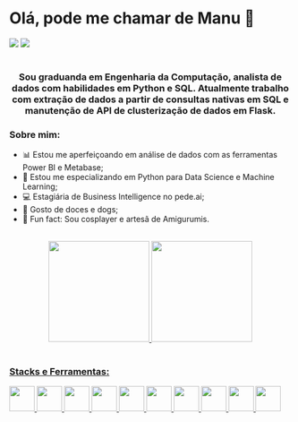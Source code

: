 # Olá, pode me chamar de Manu 🤝

<div style="display: inline_block">
  <a href="https://www.linkedin.com/in/emanuelle-gomes-de-souza/" target="_blank"><img src="https://img.shields.io/badge/LinkedIn-0077B5?style=for-the-badge&logo=linkedin&logoColor=white"></a>
  <a href="mailto:emanuellegdes@gmail.com" target="_blank"><img src="https://img.shields.io/badge/Gmail-D14836?style=for-the-badge&logo=gmail&logoColor=white"></a>
</div>
<br>
<div align="center">
<h3>Sou graduanda em Engenharia da Computação, analista de dados com habilidades em Python e SQL. Atualmente trabalho com extração de dados a partir de consultas nativas em SQL e manutenção de API de clusterização de dados em Flask. </h2></div>

### Sobre mim:
- 📊 Estou me aperfeiçoando em análise de dados com as ferramentas Power BI e Metabase;
- 🐼 Estou me especializando em Python para Data Science e Machine Learning;
- 💻 Estagiária de Business Intelligence no pede.ai;
- 🐶 Gosto  de doces e dogs;
- 🧶 Fun fact: Sou cosplayer e artesã de Amigurumis.
<br>
<div align="center">
  <a href="https://github.com/EmanuelledeSouza">
  <img height="180em" src="https://github-readme-stats.vercel.app/api?username=EmanuelledeSouza&show_icons=true&theme=radical&include_all_commits=true&count_private=true"/>
  <img height="180em" src="https://github-readme-stats.vercel.app/api/top-langs/?username=EmanuelledeSouza&layout=compact&langs_count=7&theme=radical"/>
</div>
<br>
  
### Stacks e Ferramentas:
<div style="display: inline_block">
  <img height="45em" src="https://cdn.jsdelivr.net/gh/devicons/devicon/icons/python/python-original.svg" />
  <img height="45em" src="https://cdn.jsdelivr.net/gh/devicons/devicon/icons/jupyter/jupyter-original-wordmark.svg" />
  <img height="45em" src="https://cdn.jsdelivr.net/gh/devicons/devicon/icons/pandas/pandas-original.svg" />          
  <img height="45em" src="https://cdn.jsdelivr.net/gh/devicons/devicon/icons/numpy/numpy-original.svg" />
  <img height="45em" src="https://1000logos.net/wp-content/uploads/2022/08/Microsoft-Power-BI-Logo-2016.png" />
  <img height="45em" src="https://www.ptfs-europe.com/wp-content/uploads/2022/08/metabase-logo.png" />
  <img height="45em" src="https://cdn.jsdelivr.net/gh/devicons/devicon/icons/flask/flask-original.svg" />
  <img height="45em" src="https://cdn.jsdelivr.net/gh/devicons/devicon/icons/sqlalchemy/sqlalchemy-original.svg" />
  <img height="45em" src="https://cdn.jsdelivr.net/gh/devicons/devicon/icons/mysql/mysql-original.svg" />
  <img height="45em" src="https://cdn.jsdelivr.net/gh/devicons/devicon/icons/git/git-original.svg" />  
  </div>        
          
          
  

<!--
**EmanuelledeSouza/EmanuelledeSouza** is a ✨ _special_ ✨ repository because its `README.md` (this file) appears on your GitHub profile.

Here are some ideas to get you started:

- 🔭 I’m currently working on ...
- 🌱 I’m currently learning ...
- 👯 I’m looking to collaborate on ...
- 🤔 I’m looking for help with ...
- 💬 Ask me about ...
- 📫 How to reach me: ...
- 😄 Pronouns: ...
- ⚡ Fun fact: ...
-->
